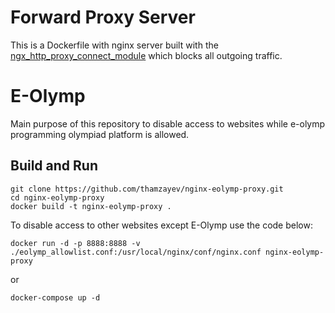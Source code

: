 # Forward Proxy Server

This is a Dockerfile with nginx server built with the [ngx\_http\_proxy\_connect\_module](https://github.com/chobits/ngx_http_proxy_connect_module) which blocks all outgoing traffic.

# E-Olymp

Main purpose of this repository to disable access to websites while e-olymp programming olympiad platform is allowed.

## Build and Run

```
git clone https://github.com/thamzayev/nginx-eolymp-proxy.git
cd nginx-eolymp-proxy
docker build -t nginx-eolymp-proxy .
```

To disable access to other websites except E-Olymp use the code below:

```
docker run -d -p 8888:8888 -v ./eolymp_allowlist.conf:/usr/local/nginx/conf/nginx.conf nginx-eolymp-proxy
```

or

```
docker-compose up -d
```